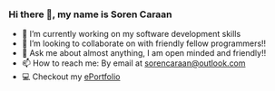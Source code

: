 ### Hi there 👋, my name is Soren Caraan

- 🔭 I’m currently working on my software development skills
- 👯 I’m looking to collaborate on with friendly fellow programmers!!
- 💬 Ask me about almost anything, I am open minded and friendly!!
- 📫 How to reach me: By email at sorencaraan@outlook.com
- 💻 Checkout my [ePortfolio](https://aceson571.wixsite.com/soreneportfolio)

<!--
**SorenCaraan/SorenCaraan** is a ✨ _special_ ✨ repository because its `README.md` (this file) appears on your GitHub profile.
- 🌱 I’m currently learning about various programming langauges
- 🤔 I’m looking for help with my coding skills
- 😄 Pronouns: He/Him
- ⚡ Fun fact: I like everything blue
-->
